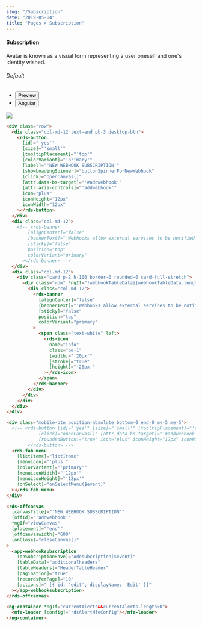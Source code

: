 ```yaml
---
slug: "/Subscription"
date: "2019-05-04"
title: "Pages > Subscription"
---
```


<!-- CSS only -->
<link href="https://cdn.jsdelivr.net/npm/bootstrap@5.1.3/dist/css/bootstrap.min.css" rel="stylesheet" integrity="sha384-1BmE4kWBq78iYhFldvKuhfTAU6auU8tT94WrHftjDbrCEXSU1oBoqyl2QvZ6jIW3" crossorigin="anonymous">
<link rel="stylesheet" href="../../../../../../../raaghu/src/assets/css/style-elements.css">
<link rel="stylesheet" href="../../../../../../../raaghu/src/assets/css/main.css">


#### Subscription

<p class="checkbox-def">Avatar is known as a visual form representing a user oneself and one's identity wished.</p>

<!-- Basic -->
<section class="py-4">
    <h6>Default</h6>
    <div class="py-3">
      <div class="cust-tabs">
        <ul class="nav nav-tabs" id="myTab" role="tablist">
          <li class="nav-item" role="presentation">
            <button class="nav-link active" id="PreviewBasic-tab" data-bs-toggle="tab" data-bs-target="#PreviewBasic" type="button" role="tab" aria-controls="PreviewBasic" aria-selected="true">Preview </button>
          </li>
          <li class="nav-item" role="presentation">
            <button class="nav-link" id="AngularBasic-tab" data-bs-toggle="tab" data-bs-target="#AngularBasic" type="button" role="tab" aria-controls="AngularBasic" aria-selected="false"><i class="bi bi-code-slash" style="font-size:1.0rem"></i>Angular</button>
          </li>
        </ul>
      </div>
      <div class="tab-content card border" id="myTabContent">
        <div class="tab-pane fade show active" id="PreviewBasic" role="tabpanel" aria-labelledby="PreviewBasic-tab">
         <div class="contents  p-5">
                                          <div class="row">
                                            <div class="col-md-12">
                                            <img src="/images/subscription-page.png" class="w-100">
                                            </div>
                                          </div>
                                    </div>
        </div>
        <div class="tab-pane fade show" id="AngularBasic" role="tabpanel" aria-labelledby="AngularBasic-tab">
          <div class="contents bg-code">
<div class="row m-0">

```html
<div class="row">
  <div class="col-md-12 text-end pb-3 desktop-btn">
    <rds-button
      [id]="'yes'"
      [size]="'small'"
      [tooltipPlacement]="'top'"
      [colorVariant]="'primary'"
      [label]="'NEW WEBHOOK SUBSCRIPTION'"
      [showLoadingSpinner]="buttonSpinnerForNewWebhook"
      (click)="openCanvas()"
      [attr.data-bs-target]="'#addwebhook'"
      [attr.aria-controls]="'addwebhook'"
      icon="plus"
      iconHeight="12px"
      iconWidth="12px"
    ></rds-button>
  </div>
  <div class="col-md-12">
    <!-- <rds-banner
        [alignCenter]="false"
        [bannerText]="'Webhooks allow external services to be notified when certain events happen. When the specified events happen, we’ll send a POST request to each of the URLs you provide.'"
        [sticky]="false"
        position="top"
        colorVariant="primary"
      ></rds-banner> -->
  </div>
  <div class="col-md-12">
    <div class="card p-2 h-100 border-0 rounded-0 card-full-stretch">
      <div class="row" *ngIf="!webhookTableData||webhookTableData.length===0">
        <div class="col-md-12">
          <rds-banner
            [alignCenter]="false"
            [bannerText]="'Webhooks allow external services to be notified when certain events happen. When the specified events happen, we’ll send a POST request to each of the URLs you provide.'"
            [sticky]="false"
            position="top"
            colorVariant="primary"
          >
            <span class="text-white" left>
              <rds-icon
                name="info"
                class="pe-1"
                [width]="'20px'"
                [stroke]="true"
                [height]="'20px'"
              ></rds-icon>
            </span>
          </rds-banner>
        </div>
      </div>
    </div>
  </div>
</div>

<div class="mobile-btn position-absolute bottom-0 end-0 my-5 me-5">
  <!-- <rds-button [id]="'yes'" [size]="'small'" [tooltipPlacement]="'top'" [colorVariant]="'primary'" [label]="''"
            (click)="openCanvas()" [attr.data-bs-target]="'#addwebhook'" [attr.aria-controls]="'addwebhook'"
            [roundedButton]="true" icon="plus" iconHeight="12px" iconWidth="12px">
        </rds-button> -->
  <rds-fab-menu
    [listItems]="listItems"
    [menuicon]="'plus'"
    [colorVariant]="'primary'"
    [menuiconWidth]="'12px'"
    [menuiconHeight]="'12px'"
    (onSelect)="onSelectMenu($event)"
  ></rds-fab-menu>
</div>

<rds-offcanvas
  [canvasTitle]="'NEW WEBHOOK SUBSCRIPTION'"
  [offId]="'addwebhook'"
  *ngIf="viewCanvas"
  [placement]="'end'"
  [offcanvaswidth]="600"
  (onClose)="closeCanvas()"
>
  <app-webhooksubscription
    (onSubcriptionSave)="Addsubcription($event)"
    [tableData]="additionalheaders"
    [tableHeaders]="HeaderTableHeader"
    [pagination]="true"
    [recordsPerPage]="10"
    [actions]=" [{ id: 'edit', displayName: 'Edit' }]"
  ></app-webhooksubscription>
</rds-offcanvas>

<ng-container *ngIf="currentAlerts&&currentAlerts.length>0">
  <mfe-loader [config]="rdsAlertMfeConfig"></mfe-loader>
</ng-container>
```

</div>
          </div>
        </div>
      </div>
    </div>
  </section>

 
